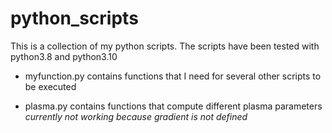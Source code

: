 # python_scripts

This is a collection of my python scripts. The scripts have been tested with python3.8 and python3.10


- myfunction.py contains functions that I need for several other scripts to be executed

- plasma.py contains functions that compute different plasma parameters
  *currently not working because gradient is not defined*
